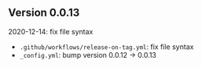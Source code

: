 <!-- SPDX-License-Identifier: CC0-1.0 -->
<!-- SPDX-FileCopyrightText: 2022 The Foundation for Public Code <info@publiccode.net>, https://standard.publiccode.net/AUTHORS -->

## Version 0.0.13

2020-12-14: fix file syntax

 * `.github/workflows/release-on-tag.yml`: fix file syntax
 * `_config.yml`: bump version 0.0.12 -> 0.0.13

